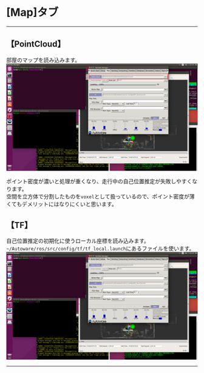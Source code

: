 # [Map]タブ
<hr>

## 【PointCloud】
部屋のマップを読み込みます。<br>
![](./img/map1.png)

ポイント密度が濃いと処理が重くなり、走行中の自己位置推定が失敗しやすくなります。<br>
空間を立方体で分割したものを`voxel`として扱っているので、ポイント密度が薄くてもデメリットにはなりにくいと思います。<br>

## 【TF】
自己位置推定の初期化に使うローカル座標を読み込みます。<br>
`~/Autoware/ros/src/config/tf/tf_local.launch`にあるファイルを使います。<br>
![](./img/map2.png)

<hr>
